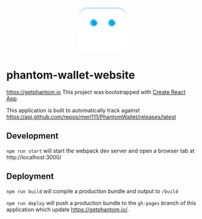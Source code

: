 <p align="center">
  <img
    src="/src/images/phantom-wallet.png"
    width="125px;">
</p>

# phantom-wallet-website
https://getphantom.io
This project was bootstrapped with [Create React App](https://github.com/facebookincubator/create-react-app).

This application is built to automatically track against https://api.github.com/repos/merl111/PhantomWallet/releases/latest

## Development
`npm run start` will start the webpack dev server and open a browser tab at http://localhost:3000/

## Deployment
`npm run build` will compile a production bundle and output to `/build`

`npm run deploy` will push a production bundle to the `gh-pages` branch of this application which update https://getphantom.io/.
